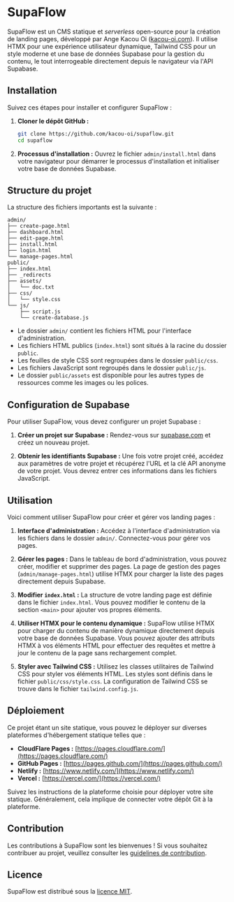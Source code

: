 # SupaFlow

SupaFlow est un CMS statique et *serverless* open-source pour la création de landing pages, développé par Ange Kacou Oi ([kacou-oi.com](https://kacou-oi.com)). Il utilise HTMX pour une expérience utilisateur dynamique, Tailwind CSS pour un style moderne et une base de données Supabase pour la gestion du contenu, le tout interrogeable directement depuis le navigateur via l'API Supabase.

## Installation

Suivez ces étapes pour installer et configurer SupaFlow :

1. **Cloner le dépôt GitHub :**
   ```bash
   git clone https://github.com/kacou-oi/supaflow.git
   cd supaflow
   ```

2. **Processus d'installation :**
   Ouvrez le fichier `admin/install.html` dans votre navigateur pour démarrer le processus d'installation et initialiser votre base de données Supabase.


## Structure du projet

La structure des fichiers importants est la suivante :

```
admin/
├── create-page.html
├── dashboard.html
├── edit-page.html
├── install.html
├── login.html
└── manage-pages.html
public/
├── index.html
├── _redirects
├── assets/
│   └── doc.txt
├── css/
│   └── style.css
└── js/
    ├── script.js
    └── create-database.js
```

*   Le dossier `admin/` contient les fichiers HTML pour l'interface d'administration.
*   Les fichiers HTML publics (`index.html`) sont situés à la racine du dossier `public`.
*   Les feuilles de style CSS sont regroupées dans le dossier `public/css`.
*   Les fichiers JavaScript sont regroupés dans le dossier `public/js`.
*   Le dossier `public/assets` est disponible pour les autres types de ressources comme les images ou les polices.

## Configuration de Supabase

Pour utiliser SupaFlow, vous devez configurer un projet Supabase :

1. **Créer un projet sur Supabase :**
   Rendez-vous sur [supabase.com](https://supabase.com/) et créez un nouveau projet.

2. **Obtenir les identifiants Supabase :**
   Une fois votre projet créé, accédez aux paramètres de votre projet et récupérez l'URL et la clé API anonyme de votre projet. Vous devrez entrer ces informations dans les fichiers JavaScript.

## Utilisation

Voici comment utiliser SupaFlow pour créer et gérer vos landing pages :

1. **Interface d'administration :**
   Accédez à l'interface d'administration via les fichiers dans le dossier `admin/`. Connectez-vous pour gérer vos pages.

2. **Gérer les pages :**
   Dans le tableau de bord d'administration, vous pouvez créer, modifier et supprimer des pages. La page de gestion des pages (`admin/manage-pages.html`) utilise HTMX pour charger la liste des pages directement depuis Supabase.

3. **Modifier `index.html` :**
   La structure de votre landing page est définie dans le fichier `index.html`. Vous pouvez modifier le contenu de la section `<main>` pour ajouter vos propres éléments.

4. **Utiliser HTMX pour le contenu dynamique :**
   SupaFlow utilise HTMX pour charger du contenu de manière dynamique directement depuis votre base de données Supabase. Vous pouvez ajouter des attributs HTMX à vos éléments HTML pour effectuer des requêtes et mettre à jour le contenu de la page sans rechargement complet.

5. **Styler avec Tailwind CSS :**
   Utilisez les classes utilitaires de Tailwind CSS pour styler vos éléments HTML. Les styles sont définis dans le fichier `public/css/style.css`. La configuration de Tailwind CSS se trouve dans le fichier `tailwind.config.js`.

## Déploiement

Ce projet étant un site statique, vous pouvez le déployer sur diverses plateformes d'hébergement statique telles que :

* **CloudFlare Pages :** [https://pages.cloudflare.com/](https://pages.cloudflare.com/)
* **GitHub Pages :** [https://pages.github.com/](https://pages.github.com/)
* **Netlify :** [https://www.netlify.com/](https://www.netlify.com/)
* **Vercel :** [https://vercel.com/](https://vercel.com/)

Suivez les instructions de la plateforme choisie pour déployer votre site statique. Généralement, cela implique de connecter votre dépôt Git à la plateforme.

## Contribution

Les contributions à SupaFlow sont les bienvenues ! Si vous souhaitez contribuer au projet, veuillez consulter les [guidelines de contribution](CONTRIBUTING.md).

## Licence

SupaFlow est distribué sous la [licence MIT](LICENSE).
